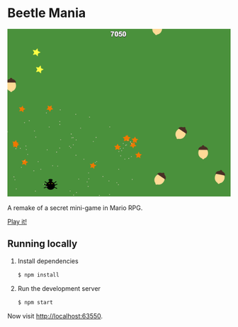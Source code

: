 Beetle Mania
============

[![Screenshot](beetle-mania.png)](http://thegameblog.com/beetle-mania)


A remake of a secret mini-game in Mario RPG.

[Play it!](http://thegameblog.com/beetle-mania)


Running locally
---------------

1. Install dependencies

   ```bash
   $ npm install
   ```

2. Run the development server

   ```bash
   $ npm start
   ```

Now visit [http://localhost:63550](http://localhost:63550/).
